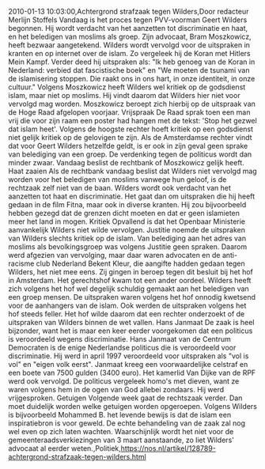 2010-01-13 10:03:00,Achtergrond strafzaak tegen Wilders,Door redacteur Merlijn Stoffels Vandaag is het proces tegen PVV-voorman Geert Wilders begonnen. Hij wordt verdacht van het aanzetten tot discriminatie en haat, en het beledigen van moslims als groep. Zijn advocaat, Bram Moszkowicz, heeft bezwaar aangetekend. Wilders wordt vervolgd voor de uitspraken in kranten en op internet over de islam. Zo vergeleek hij de Koran met Hitlers Mein Kampf. Verder deed hij uitspraken als: "Ik heb genoeg van de Koran in Nederland: verbied dat fascistische boek" en "We moeten de tsunami van de islamisering stoppen. Die raakt ons in ons hart, in onze identiteit, in onze cultuur." Volgens Moszkowicz heeft Wilders wel kritiek op de godsdienst islam, maar niet op moslims. Hij vindt daarom dat Wilders hier niet voor vervolgd mag worden. Moszkowicz beroept zich hierbij op de uitspraak van de Hoge Raad afgelopen voorjaar. Vrijspraak De Raad sprak toen een man vrij die voor zijn raam een poster had hangen met de tekst: 'Stop het gezwel dat islam heet'. Volgens de hoogste rechter hoeft kritiek op een godsdienst niet gelijk kritiek op de gelovigen te zijn. Als de Amsterdamse rechter vindt dat voor Geert Wilders hetzelfde geldt, is er ook in zijn geval geen sprake van belediging van een groep. De verdenking tegen de politicus wordt dan minder zwaar. Vandaag beslist de rechtbank of Moszkowicz gelijk heeft. Haat zaaien Als de rechtbank vandaag beslist dat Wilders niet vervolgd mag worden voor het beledigen van moslims vanwege hun geloof, is de rechtzaak zelf niet van de baan. Wilders wordt ook verdacht van het aanzetten tot haat en discriminatie. Het gaat dan om uitspraken die hij heeft gedaan in de film Fitna, maar ook in diverse kranten. Hij zou bijvoorbeeld hebben gezegd dat de grenzen dicht moeten en dat er geen islamieten meer het land in mogen. Kritiek Opvallend is dat het Openbaar Ministerie aanvankelijk Wilders niet wilde vervolgen. Justitie noemde de uitspraken van Wilders slechts kritiek op de islam. Van belediging aan het adres van moslims als bevolkingsgroep was volgens Justitie geen spraken. Daarom werd afgezien van vervolging, maar daar waren advocaten en de anti-racisme club Nederland Bekent Kleur, die aangifte hadden gedaan tegen Wilders, het niet mee eens. Zij gingen in beroep tegen dit besluit bij het hof in Amsterdam. Het gerechtshof kwam tot een ander oordeel. Wilders heeft zich volgens het hof wel degelijk schuldig gemaakt aan het beledigen van een groep mensen. De uitspraken waren volgens het hof onnodig kwetsend voor de aanhangers van de islam. Ook werden de uitspraken volgens het hof steeds feller. Het hof wilde daarom dat een rechter onderzoekt of de uitspraken van Wilders binnen de wet vallen. Hans Janmaat De zaak is heel bijzonder, want het is maar een keer eerder voorgekomen dat een politicus is veroordeeld wegens discriminatie. Hans Janmaat van de Centrum Democraten is de enige Nederlandse politicus die is veroordeeld voor discriminatie. Hij werd in april 1997 veroordeeld voor uitspraken als "vol is vol" en "eigen volk eerst". Janmaat kreeg een voorwaardelijke celstraf en een boete van 7500 gulden (3400 euro). Het kamerlid Van Dijke van de RPF werd ook vervolgd. De politicus vergeleek homo's met dieven, want ze waren volgens hem in de ogen van God allebei zondaars. Hij werd vrijgesproken. Getuigen Volgende week gaat de rechtszaak verder. Dan moet duidelijk worden welke getuigen worden opgeroepen. Volgens Wilders is bijvoorbeeld Mohammed B. het levende bewijs is dat de islam een inspiratiebron is voor geweld. De echte behandeling van de zaak zal nog wel even op zich laten wachten. Waarschijnlijk wordt het niet voor de gemeenteraadsverkiezingen van 3 maart aanstaande, zo liet Wilders' advocaat al eerder weten.,Politiek,https://nos.nl/artikel/128789-achtergrond-strafzaak-tegen-wilders.html